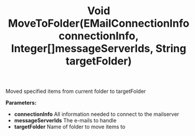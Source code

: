 ﻿---
uid: crmscript_ref_NSEMailAgent_MoveToFolder
title: Void MoveToFolder(EMailConnectionInfo connectionInfo, Integer[]messageServerIds, String targetFolder)
intellisense: NSEMailAgent.MoveToFolder
keywords: NSEMailAgent, MoveToFolder
so.topic: reference
---

Moved specified items from current folder to targetFolder

**Parameters:**
 - **connectionInfo** All information needed to connect to the mailserver
 - **messageServerIds** The e-mails to handle
 - **targetFolder** Name of folder to move items to
